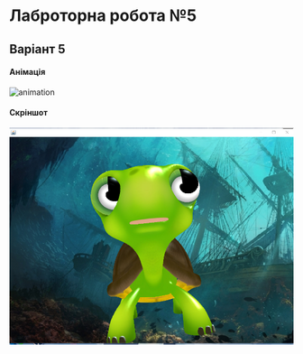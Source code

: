 # Лаброторна робота №5

## Варіант 5 

#### Анімація

![animation](assets/animation.gif)

#### Скріншот

![screenshot](assets/screenshot.PNG)
